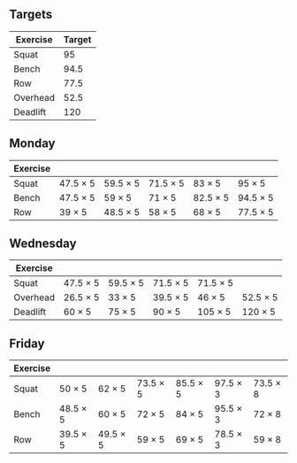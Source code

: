 ---
---


## Targets

| Exercise | Target |
| ---      | ------ |
| Squat    | 95 |
| Bench    | 94.5 |
| Row      | 77.5 |
| Overhead | 52.5 |
| Deadlift | 120 |

## Monday

| Exercise |     |     |     |     |     |
| ---      | --- | --- | --- | --- | --- |
| Squat    | 47.5 × 5 | 59.5 × 5 | 71.5 × 5 | 83 × 5 | 95 × 5 |
| Bench    | 47.5 × 5 | 59 × 5 | 71 × 5 | 82.5 × 5 | 94.5 × 5 |
| Row      | 39 × 5 | 48.5 × 5 | 58 × 5 | 68 × 5 | 77.5 × 5 |

## Wednesday

| Exercise |     |     |     |     |     |
| ---      | --- | --- | --- | --- | --- |
| Squat    | 47.5 × 5 | 59.5 × 5 | 71.5 × 5 | 71.5 × 5 |
| Overhead | 26.5 × 5 | 33 × 5 | 39.5 × 5 | 46 × 5 | 52.5 × 5 |
| Deadlift | 60 × 5 | 75 × 5 | 90 × 5 | 105 × 5 | 120 × 5 |

## Friday

| Exercise |     |     |     |     |     |     |
| ---      | --- | --- | --- | --- | --- | --- |
| Squat    | 50 × 5 | 62 × 5 | 73.5 × 5 | 85.5 × 5 | 97.5 × 3 | 73.5 × 8 |
| Bench    | 48.5 × 5 | 60 × 5 | 72 × 5 | 84 × 5 | 95.5 × 3 | 72 × 8 |
| Row      | 39.5 × 5 | 49.5 × 5 | 59 × 5 | 69 × 5 | 78.5 × 3 | 59 × 8 |

